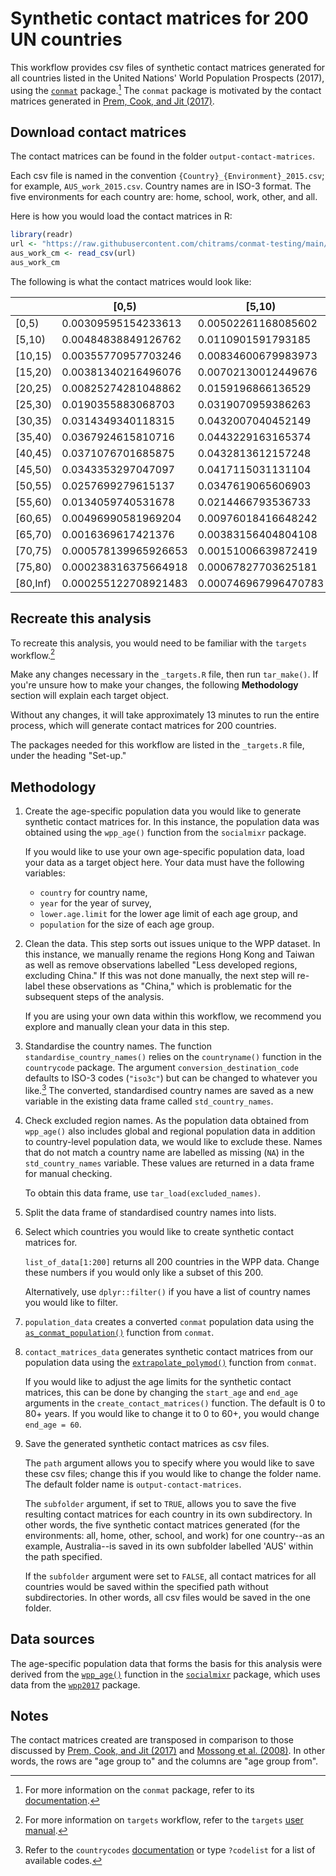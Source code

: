# Synthetic contact matrices for 200 UN countries

This workflow provides csv files of synthetic contact matrices generated for all countries listed in the United Nations' World Population Prospects (2017), using the [`conmat`](https://github.com/idem-lab/conmat) package.[^readme-1] The `conmat` package is motivated by the contact matrices generated in [Prem, Cook, and Jit (2017)](https://doi.org/10.1371/journal.pcbi.1005697).

[^readme-1]: For more information on the `conmat` package, refer to its [documentation](https://idem-lab.github.io/conmat/dev/index.html).

## Download contact matrices

The contact matrices can be found in the folder `output-contact-matrices`.

Each csv file is named in the convention `{Country}_{Environment}_2015.csv`; for example, `AUS_work_2015.csv`. Country names are in ISO-3 format. The five environments for each country are: home, school, work, other, and all.

Here is how you would load the contact matrices in R:

``` r
library(readr)
url <- "https://raw.githubusercontent.com/chitrams/conmat-testing/main/output-contact-matrices/AUS_work_2015.csv"
aus_work_cm <- read_csv(url)
aus_work_cm
```

The following is what the contact matrices would look like:

|        |[0,5)               |[5,10)              |[10,15)            |[15,20)            |[20,25)            |[25,30)           |[30,35)           |[35,40)           |[40,45)           |[45,50)           |[50,55)           |[55,60)           |[60,65)            |[65,70)            |[70,75)            |[75,80)             |[80,Inf)            |
|--------|--------------------|--------------------|-------------------|-------------------|-------------------|------------------|------------------|------------------|------------------|------------------|------------------|------------------|-------------------|-------------------|-------------------|--------------------|--------------------|
|[0,5)   |0.00309595154233613 |0.00502261168085602 |0.00376556999284528|0.00391592320056183|0.00787400782193361|0.0171668729994751|0.0283165259082213|0.0343337162346202|0.0354210543175982|0.0333788708447245|0.0257280282378574|0.014198118234185 |0.00584005923861962|0.0022529590787013 |0.0010015276305536 |0.00054121617315857 |0.000404760617574312|
|[5,10)  |0.00484838849126762 |0.0110901591793185  |0.00852720640042657|0.00695996256355932|0.0146622241486835 |0.0277766571460361|0.0375652298569594|0.0399262117412703|0.0398810438088269|0.0391429964736457|0.0335015342342383|0.0219260440365096|0.0110712055840766 |0.00509047926687923|0.00252518846060569|0.00148693438264483 |0.00114398132964528 |
|[10,15) |0.00355770957703246 |0.00834600679983973 |0.025146038361287  |0.0214704323591649 |0.0292900516633499 |0.0402283530308997|0.0444560978875896|0.0430436532601351|0.0423635675088831|0.0425711246297876|0.0379776806236486|0.0268420258164438|0.0156049406568242 |0.00862186445848016|0.00496029600389873|0.00314182841005715 |0.00242047722195962 |
|[15,20) |0.00381340216496076 |0.00702130012449676 |0.0221299006763587 |0.0960160682363726 |0.121459565250399  |0.120329663754706 |0.115114482685541 |0.105795981312442 |0.102730126613212 |0.103073714584696 |0.0914079565047987|0.0638108267088552|0.0376974635429777 |0.0224362038843856 |0.0147000840269533 |0.0102560438675843  |0.00779316643907177 |
|[20,25) |0.00825274281048862 |0.0159196866136529  |0.0324924783609173 |0.130724126431096  |0.370744635522802  |0.371723075331624 |0.324805006170388 |0.287284309214541 |0.269901457319017 |0.262399077553394 |0.226019220317758 |0.152976091319122 |0.0882154929864732 |0.0528160473754577 |0.037311061064345  |0.0291980333251872  |0.0239649104743028  |
|[25,30) |0.0190355883068703  |0.0319070959386263  |0.0472136518870645 |0.137015395730821  |0.393271216617821  |0.632718366295093 |0.580883300240892 |0.495722809807313 |0.446181699255561 |0.41569322694152  |0.346688728174742 |0.229654444687688 |0.13026096839259   |0.0769564009029645 |0.0553982368711708 |0.0469588297232646  |0.0464483666728317  |
|[30,35) |0.0314349340118315  |0.0432007040452149  |0.0522353074247522 |0.131227273771484  |0.344027237928344  |0.581549069616474 |0.698186584867633 |0.613240046944533 |0.52718011830211  |0.471534802592715 |0.382781357698905 |0.250391969433053 |0.141156121155963  |0.0823748003014158 |0.058543122906556  |0.0508978765320689  |0.0644459098325226  |
|[35,40) |0.0367924615810716  |0.0443229163165374  |0.0488210805692962 |0.116420312277163  |0.29372943446626   |0.479073143213879 |0.591964900132588 |0.660446950866942 |0.583709642766118 |0.507669029982555 |0.405133307586371 |0.262109147650448 |0.146159132846477  |0.0838760716699353 |0.0583813595242249 |0.0506521139866599  |0.0835409857119002  |
|[40,45) |0.0371076701685875  |0.0432813612157248  |0.0469737206862167 |0.110515090624022  |0.269777026943462  |0.421540054804583 |0.497494912190075 |0.570638461297262 |0.623326576281272 |0.561277010312715 |0.44289445529055  |0.281406457684815 |0.152732648318341  |0.0851748715113848 |0.058365110864942  |0.0513000649498746  |0.110661610308804   |
|[45,50) |0.0343353297047097  |0.0417115031131104  |0.0463494874570218 |0.108877731959484  |0.257530941700536  |0.385626987881771 |0.436928878326585 |0.487317738033359 |0.551118045117484 |0.595461626635263 |0.486267111867825 |0.299683591521944 |0.156265906120663  |0.0843901338471657 |0.0577778893512692 |0.0529904798253496  |0.138479429848121   |
|[50,55) |0.0257699279615137  |0.0347619065606903  |0.0402620023955063 |0.0940182704822014 |0.215997937476504  |0.313163626229774 |0.345370226917269 |0.378674986690729 |0.423452538081395 |0.473491314958717 |0.476076069909775 |0.301189980715633 |0.151272291693616  |0.0803042700204638 |0.055874282057694  |0.053453981179572   |0.133830528754303   |
|[55,60) |0.0134059740531678  |0.0214466793536733  |0.0268252085748366 |0.0618704841224613 |0.137812520941092  |0.195554282846203 |0.212968513119128 |0.230946684897302 |0.253629310849096 |0.275081237810581 |0.283923543108113 |0.225248919223178 |0.11858314963419   |0.0634077176482425 |0.0446256659126004 |0.0418504573739863  |0.0745749031629352  |
|[60,65) |0.00496990581969204 |0.00976018416648242 |0.0140557252574462 |0.0329431097681916 |0.0716264295571273 |0.099970093828954 |0.108207668338272 |0.116069692143362 |0.124068229579905 |0.129278278437146 |0.1285238101619   |0.10687750372016  |0.0760295011213076 |0.0451398498345022 |0.0302944811114863 |0.0244866012122518  |0.0245313761720671  |
|[65,70) |0.0016369617421376  |0.00383156404804108 |0.00663050563941073|0.0167400272604313 |0.0366141244603919 |0.0504260401334492|0.0539146781981963|0.056870268207242 |0.0590737457230523|0.0596083802325593|0.0582528481107342|0.0487932516423876|0.0385402413034085 |0.0385487378505003 |0.0262950221444964 |0.0156005436958869  |0.007985698391749   |
|[70,75) |0.000578139965926653|0.00151006639872419 |0.00303066464408937|0.00871387712157296|0.020549685895853  |0.0288397101253607|0.0304420124659884|0.0314489557724988|0.0321603797504664|0.0324236683945444|0.03220144142003  |0.0272826895342603|0.0205495667019006 |0.0208909587796724 |0.0199280283395739 |0.00853496366699048 |0.00245924037677138 |
|[75,80) |0.000238316375664918|0.00067827703625181 |0.00146428567411642|0.00463750665758727|0.0122668837672807 |0.0186477000649578|0.020188785780987 |0.0208133823865011|0.0215624860040216|0.0226835691846472|0.0234993838324875|0.0195171204291436|0.0126701197985271 |0.00945447956763302|0.0065105059295444 |0.00111107617862216 |0.000155457260874669|
|[80,Inf)|0.000255122708921483|0.000746967996470783|0.00161477530644689|0.00504413122474107|0.0144119985472998 |0.0264025701642525|0.0365909465170745|0.049137429235987 |0.0665802849664553|0.0848528734045254|0.0842169212734414|0.0497824171668458|0.0181694538603644 |0.00692753207535981|0.00268523185856183|0.000222524974374735|2.55985214544983e-07|

## Recreate this analysis

To recreate this analysis, you would need to be familiar with the `targets` workflow.[^readme-2]

[^readme-2]: For more information on `targets` workflow, refer to the `targets` [user manual](https://books.ropensci.org/targets/).

Make any changes necessary in the `_targets.R` file, then run `tar_make()`. If you're unsure how to make your changes, the following **Methodology** section will explain each target object.

Without any changes, it will take approximately 13 minutes to run the entire process, which will generate contact matrices for 200 countries.

The packages needed for this workflow are listed in the `_targets.R` file, under the heading "Set-up."

## Methodology

1.  Create the age-specific population data you would like to generate synthetic contact matrices for. In this instance, the population data was obtained using the `wpp_age()` function from the `socialmixr` package.

    If you would like to use your own age-specific population data, load your data as a target object here. Your data must have the following variables:

    -   `country` for country name,
    -   `year` for the year of survey,
    -   `lower.age.limit` for the lower age limit of each age group, and
    -   `population` for the size of each age group.

2.  Clean the data. This step sorts out issues unique to the WPP dataset. In this instance, we manually rename the regions Hong Kong and Taiwan as well as remove observations labelled "Less developed regions, excluding China." If this was not done manually, the next step will re-label these observations as "China," which is problematic for the subsequent steps of the analysis.

    If you are using your own data within this workflow, we recommend you explore and manually clean your data in this step.

3.  Standardise the country names. The function `standardise_country_names()` relies on the `countryname()` function in the `countrycode` package. The argument `conversion_destination_code` defaults to ISO-3 codes (`"iso3c"`) but can be changed to whatever you like.[^readme-3] The converted, standardised country names are saved as a new variable in the existing data frame called `std_country_names`.

4.  Check excluded region names. As the population data obtained from `wpp_age()` also includes global and regional population data in addition to country-level population data, we would like to exclude these. Names that do not match a country name are labelled as missing (`NA`) in the `std_country_names` variable. These values are returned in a data frame for manual checking.

    To obtain this data frame, use `tar_load(excluded_names)`.

5.  Split the data frame of standardised country names into lists.

6.  Select which countries you would like to create synthetic contact matrices for.

    `list_of_data[1:200]` returns all 200 countries in the WPP data. Change these numbers if you would only like a subset of this 200.

    Alternatively, use `dplyr::filter()` if you have a list of country names you would like to filter.

7.  `population_data` creates a converted `conmat` population data using the [`as_conmat_population()`](https://idem-lab.github.io/conmat/dev/reference/as_conmat_population.html) function from `conmat`.

8.  `contact_matrices_data` generates synthetic contact matrices from our population data using the [`extrapolate_polymod()`](https://idem-lab.github.io/conmat/dev/reference/extrapolate_polymod.html) function from `conmat`.

    If you would like to adjust the age limits for the synthetic contact matrices, this can be done by changing the `start_age` and `end_age` arguments in the `create_contact_matrices()` function. The default is 0 to 80+ years. If you would like to change it to 0 to 60+, you would change `end_age = 60`.

9.  Save the generated synthetic contact matrices as csv files.

    The `path` argument allows you to specify where you would like to save these csv files; change this if you would like to change the folder name. The default folder name is `output-contact-matrices`.

    The `subfolder` argument, if set to `TRUE`, allows you to save the five resulting contact matrices for each country in its own subdirectory. In other words, the five synthetic contact matrices generated (for the environments: all, home, other, school, and work) for one country--as an example, Australia--is saved in its own subfolder labelled 'AUS' within the path specified.

    If the `subfolder` argument were set to `FALSE`, all contact matrices for all countries would be saved within the specified path without subdirectories. In other words, all csv files would be saved in the one folder.

[^readme-3]: Refer to the `countrycodes` [documentation](https://vincentarelbundock.github.io/countrycode/#/man/codelist) or type `?codelist` for a list of available codes.

## Data sources

The age-specific population data that forms the basis for this analysis were derived from the [`wpp_age()`](https://epiforecasts.io/socialmixr/reference/wpp_age.html) function in the [`socialmixr`](https://epiforecasts.io/socialmixr/) package, which uses data from the [`wpp2017`](https://cran.r-project.org/web/packages/wpp2017/index.html) package.

## Notes

The contact matrices created are transposed in comparison to those discussed by [Prem, Cook, and Jit (2017)](https://doi.org/10.1371/journal.pcbi.1005697) and [Mossong et al. (2008)](https://doi.org/10.1371/journal.pmed.0050074). In other words, the rows are "age group to" and the columns are "age group from".
